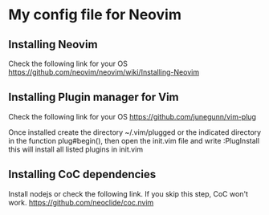 # My config file for Neovim

## Installing Neovim

Check the following link for your OS
https://github.com/neovim/neovim/wiki/Installing-Neovim

## Installing Plugin manager for Vim

Check the following link for your OS
https://github.com/junegunn/vim-plug

Once installed create the directory ~/.vim/plugged or the indicated directory in the function plug#begin(), then open the init.vim file and write :PlugInstall this will install all listed plugins in init.vim

## Installing CoC dependencies

Install nodejs or check the following link. If you skip this step, CoC won't work.
https://github.com/neoclide/coc.nvim
